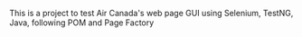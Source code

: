 This is a project to test Air Canada's web page GUI using Selenium, TestNG, Java, following POM and Page Factory
